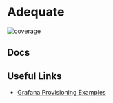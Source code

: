 # Adequate

![coverage](https://img.shields.io/endpoint?url=https://gist.githubusercontent.com/NickGreen/0a63a4be359ffe44629be280d9a88353/raw/adequate-coverage-summary.json)

## Docs

## Useful Links

- [Grafana Provisioning Examples](https://github.com/grafana/provisioning-alerting-examples)
